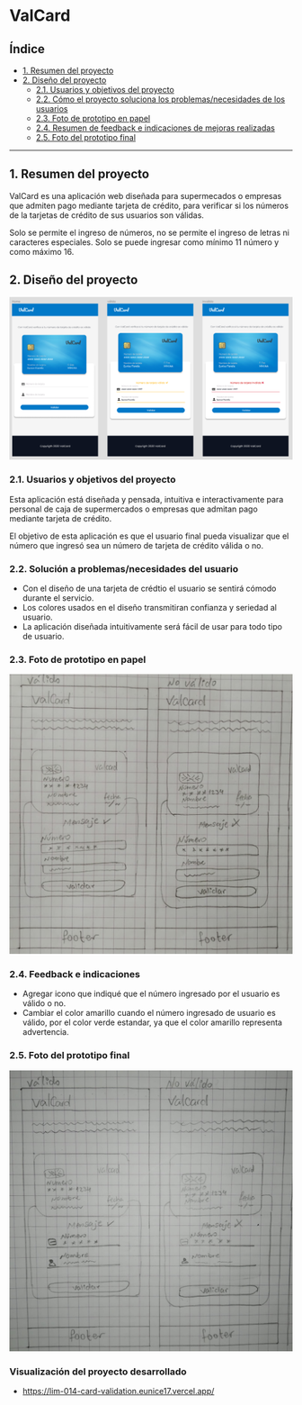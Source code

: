 # ValCard

## Índice

* [1. Resumen del proyecto](#1-resumen-del-proyecto)
* [2. Diseño del proyecto](#2-Diseño-del-proyecto)
   * [2.1. Usuarios y objetivos del proyecto](##2.1-Usuarios-y-objetivos-del-proyecto)
   * [2.2. Cómo el proyecto soluciona los problemas/necesidades de los usuarios](##2.2-Solución-a-problemas/necesidades-del-usuario)
   * [2.3. Foto de prototipo en papel](##2.3-Foto-de-prototipo-en-papel)
   * [2.4. Resumen de feedback e indicaciones de mejoras realizadas](##2.4-Feedback-e-indicaciones)
   * [2.5. Foto del prototipo final](##2.5-Foto-del-prototipo-final)

***

## 1. Resumen del proyecto

ValCard es una aplicación web diseñada para supermecados o empresas que admiten pago 
mediante tarjeta de crédito, para verificar si los números de la tarjetas de crédito 
de sus usuarios son válidas.

Solo se permite el ingreso de números, no se permite el ingreso de letras ni caracteres especiales. Solo se puede
ingresar como mínimo 11 número y como máximo 16.
## 2. Diseño del proyecto

[![Diseño en Figma](https://github.com/Eunice17/LIM014-card-validation/blob/master/src/img/valCard.PNG "Diseño en Figma")](https://github.com/Eunice17/LIM014-card-validation/blob/master/src/img/valCard.PNG "Diseño en Figma")

### 2.1. Usuarios y objetivos del proyecto

Esta aplicación está diseñada y pensada, intuitiva e interactivamente para
personal de caja de supermercados o empresas que admitan pago mediante tarjeta de crédito.

El objetivo de esta aplicación es que el usuario final pueda visualizar
que el número que ingresó sea un número de tarjeta de crédito válida o no.
### 2.2. Solución a problemas/necesidades del usuario

* Con el diseño de una tarjeta de crédtio el usuario se sentirá cómodo durante el servicio.
* Los colores usados en el diseño transmitiran confianza y seriedad al usuario.
* La aplicación diseñada intuitivamente será fácil de usar para todo tipo de usuario.

### 2.3. Foto de prototipo en papel

[![Diseño en papel](https://github.com/Eunice17/LIM014-card-validation/blob/master/src/img/papel.jpg "Diseño en papel")](https://github.com/Eunice17/LIM014-card-validation/blob/master/src/img/papel.jpg "Diseño en papel")

### 2.4. Feedback e indicaciones

* Agregar icono que indiqué que el número ingresado por el usuario es válido o no.
* Cambiar el color amarillo cuando el número ingresado de usuario es válido, por el color verde estandar, ya que el
   color amarillo representa advertencia.

### 2.5. Foto del prototipo final

[![Diseño en papel final](https://github.com/Eunice17/LIM014-card-validation/blob/master/src/img/papel-final.jpg "Diseño en papel final")](https://github.com/Eunice17/LIM014-card-validation/blob/master/src/img/papel-final.jpg "Diseño en papel final")

### Visualización del proyecto desarrollado

* https://lim-014-card-validation.eunice17.vercel.app/
